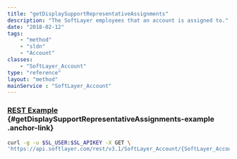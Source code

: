 ```yaml
---
title: "getDisplaySupportRepresentativeAssignments"
description: "The SoftLayer employees that an account is assigned to."
date: "2018-02-12"
tags:
    - "method"
    - "sldn"
    - "Account"
classes:
    - "SoftLayer_Account"
type: "reference"
layout: "method"
mainService : "SoftLayer_Account"
---
```


### [REST Example](#getDisplaySupportRepresentativeAssignments-example) <a href="/article/rest/"><i class="fas fa-question"></i></a> {#getDisplaySupportRepresentativeAssignments-example .anchor-link} 
```bash
curl -g -u $SL_USER:$SL_APIKEY -X GET \
'https://api.softlayer.com/rest/v3.1/SoftLayer_Account/{SoftLayer_AccountID}/getDisplaySupportRepresentativeAssignments'
```
